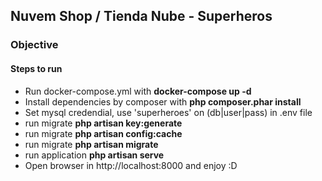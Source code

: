 ## Nuvem Shop / Tienda Nube - Superheros

### Objective
#### Steps to run
- Run docker-compose.yml with **docker-compose up -d**
- Install dependencies by composer with **php composer.phar install**
- Set mysql credendial, use 'superheroes' on (db|user|pass) in .env file
- run migrate **php artisan key:generate**
- run migrate **php artisan config:cache**
- run migrate **php artisan migrate**
- run application **php artisan serve**
- Open browser in http://localhost:8000 and enjoy :D
